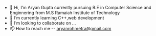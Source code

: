 - 👋 Hi, I’m Aryan Gupta currently pursuing B.E in Computer Science and Enginnering from M.S Ramaiah Institute of Technology
- 🌱 I’m currently learning C++,web development
- 💞️ I’m looking to collaborate on ...
- 📫 How to reach me -- aryanrohmetra@gmail.com


<!---
aryan-gupta-03/aryan-gupta-03 is a ✨ special ✨ repository because its `README.md` (this file) appears on your GitHub profile.
You can click the Preview link to take a look at your changes.
--->
